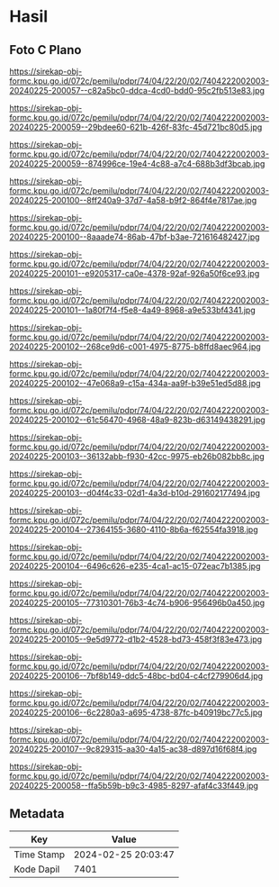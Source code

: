 # Hasil

## Foto C Plano

https://sirekap-obj-formc.kpu.go.id/072c/pemilu/pdpr/74/04/22/20/02/7404222002003-20240225-200057--c82a5bc0-ddca-4cd0-bdd0-95c2fb513e83.jpg

https://sirekap-obj-formc.kpu.go.id/072c/pemilu/pdpr/74/04/22/20/02/7404222002003-20240225-200059--29bdee60-621b-426f-83fc-45d721bc80d5.jpg

https://sirekap-obj-formc.kpu.go.id/072c/pemilu/pdpr/74/04/22/20/02/7404222002003-20240225-200059--874996ce-19e4-4c88-a7c4-688b3df3bcab.jpg

https://sirekap-obj-formc.kpu.go.id/072c/pemilu/pdpr/74/04/22/20/02/7404222002003-20240225-200100--8ff240a9-37d7-4a58-b9f2-864f4e7817ae.jpg

https://sirekap-obj-formc.kpu.go.id/072c/pemilu/pdpr/74/04/22/20/02/7404222002003-20240225-200100--8aaade74-86ab-47bf-b3ae-721616482427.jpg

https://sirekap-obj-formc.kpu.go.id/072c/pemilu/pdpr/74/04/22/20/02/7404222002003-20240225-200101--e9205317-ca0e-4378-92af-926a50f6ce93.jpg

https://sirekap-obj-formc.kpu.go.id/072c/pemilu/pdpr/74/04/22/20/02/7404222002003-20240225-200101--1a80f7f4-f5e8-4a49-8968-a9e533bf4341.jpg

https://sirekap-obj-formc.kpu.go.id/072c/pemilu/pdpr/74/04/22/20/02/7404222002003-20240225-200102--268ce9d6-c001-4975-8775-b8ffd8aec964.jpg

https://sirekap-obj-formc.kpu.go.id/072c/pemilu/pdpr/74/04/22/20/02/7404222002003-20240225-200102--47e068a9-c15a-434a-aa9f-b39e51ed5d88.jpg

https://sirekap-obj-formc.kpu.go.id/072c/pemilu/pdpr/74/04/22/20/02/7404222002003-20240225-200102--61c56470-4968-48a9-823b-d63149438291.jpg

https://sirekap-obj-formc.kpu.go.id/072c/pemilu/pdpr/74/04/22/20/02/7404222002003-20240225-200103--36132abb-f930-42cc-9975-eb26b082bb8c.jpg

https://sirekap-obj-formc.kpu.go.id/072c/pemilu/pdpr/74/04/22/20/02/7404222002003-20240225-200103--d04f4c33-02d1-4a3d-b10d-291602177494.jpg

https://sirekap-obj-formc.kpu.go.id/072c/pemilu/pdpr/74/04/22/20/02/7404222002003-20240225-200104--27364155-3680-4110-8b6a-f62554fa3918.jpg

https://sirekap-obj-formc.kpu.go.id/072c/pemilu/pdpr/74/04/22/20/02/7404222002003-20240225-200104--6496c626-e235-4ca1-ac15-072eac7b1385.jpg

https://sirekap-obj-formc.kpu.go.id/072c/pemilu/pdpr/74/04/22/20/02/7404222002003-20240225-200105--77310301-76b3-4c74-b906-956496b0a450.jpg

https://sirekap-obj-formc.kpu.go.id/072c/pemilu/pdpr/74/04/22/20/02/7404222002003-20240225-200105--9e5d9772-d1b2-4528-bd73-458f3f83e473.jpg

https://sirekap-obj-formc.kpu.go.id/072c/pemilu/pdpr/74/04/22/20/02/7404222002003-20240225-200106--7bf8b149-ddc5-48bc-bd04-c4cf279906d4.jpg

https://sirekap-obj-formc.kpu.go.id/072c/pemilu/pdpr/74/04/22/20/02/7404222002003-20240225-200106--6c2280a3-a695-4738-87fc-b40919bc77c5.jpg

https://sirekap-obj-formc.kpu.go.id/072c/pemilu/pdpr/74/04/22/20/02/7404222002003-20240225-200107--9c829315-aa30-4a15-ac38-d897d16f68f4.jpg

https://sirekap-obj-formc.kpu.go.id/072c/pemilu/pdpr/74/04/22/20/02/7404222002003-20240225-200058--ffa5b59b-b9c3-4985-8297-afaf4c33f449.jpg


## Metadata

| Key        | Value               |
| ---------- | ------------------- |
| Time Stamp | 2024-02-25 20:03:47 |
| Kode Dapil | 7401                |



